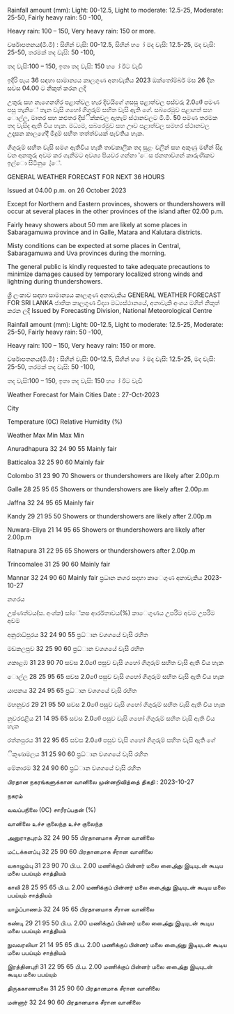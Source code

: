 Rainfall amount (mm): Light: 00-12.5, Light to moderate: 12.5-25, Moderate: 25-50, Fairly heavy rain: 50 -100,

Heavy rain: 100 – 150, Very heavy rain: 150 or more.

වර්ෂාපතනය(මි.මී) : සිහින් වැසි: 00-12.5, සිහින් හ ෝ මද වැසි: 12.5-25, මද වැසි: 25-50, තරමක් තද වැසි: 50 -100,

තද වැසි:100 – 150, ඉතා තද වැසි: 150 හ ෝ ඊට වැඩි

ඉදිරි පැය 36 සඳහා සාමාන්‍යය කාලගුණ අනාවැකිය 2023 ඔක්තෝම්බර් මස 26 දින සවස 04.00 ට නිකුත් කරන ලදි

උතුරු සහ නැගෙනහිර පළාත්වල හැර දිවයිගේ ගසසු පළාත්වල පස්වරු 2.00ේ පමණ පසු තැනිේ තැන වැසි ගහෝ ගිගුරුම් සහිත වැසි ඇති ගේ. සබරෙමුව පළාගත් සහ ොල්ල, මාතර සහ කළුතර දිස්ික්කවල ඇතැම් ස්ථානවලට මි.මී. 50 පමණ තරමක තද වැසිද ඇති විය හැක. මධ්‍යම, සබරෙමුව සහ ඌව පළාත්වල සමහර ස්ථානවල උදෑසන කාලගේදී මීදුම් සහිත තත්ත්වයක් පැවතිය හැක.

ගිගුරුම් සහිත වැසි සමග ඇතිවිය හැකි තාවකාලික තද සුළං වලින් සහ අකුණු මඟින් සිදු වන අනතුරු අවම කර ගැනීමට අවශ්‍ය පියවර ගන්නා ්ෙස ජනතාව්ගන් කාරුණිකව ඉල්ො සිටිනු ෙැ්ේ.

GENERAL WEATHER FORECAST FOR NEXT 36 HOURS

Issued at 04.00 p.m. on 26 October 2023

Except for Northern and Eastern provinces, showers or thundershowers will occur at several places in the other provinces of the island after 02.00 p.m.

Fairly heavy showers about 50 mm are likely at some places in Sabaragamuwa province and in Galle, Matara and Kalutara districts.

Misty conditions can be expected at some places in Central, Sabaragamuwa and Uva provinces during the morning.

The general public is kindly requested to take adequate precautions to minimize damages caused by temporary localized strong winds and lightning during thundershowers.

ශ්‍රී ලංකාව සඳහා සාමාන්‍යය කාලගුණ අනාවැකිය GENERAL WEATHER FORECAST FOR SRI LANKA ජාතික කාලගුණ විද්‍යා මධ්‍යස්ථානයේ, අනාවැකි අංශය මගින් නිකුත් කරන ලදි Issued by Forecasting Division, National Meteorological Centre

Rainfall amount (mm): Light: 00-12.5, Light to moderate: 12.5-25, Moderate: 25-50, Fairly heavy rain: 50 -100,

Heavy rain: 100 – 150, Very heavy rain: 150 or more.

වර්ෂාපතනය(මි.මී) : සිහින් වැසි: 00-12.5, සිහින් හ ෝ මද වැසි: 12.5-25, මද වැසි: 25-50, තරමක් තද වැසි: 50 -100,

තද වැසි:100 – 150, ඉතා තද වැසි: 150 හ ෝ ඊට වැඩි

Weather Forecast for Main Cities Date : 27-Oct-2023

City

Temperature (0C) Relative Humidity (%)

Weather Max Min Max Min

Anuradhapura 32 24 90 55 Mainly fair

Batticaloa 32 25 90 60 Mainly fair

Colombo 31 23 90 70 Showers or thundershowers are likely after 2.00p.m

Galle 28 25 95 65 Showers or thundershowers are likely after 2.00p.m

Jaffna 32 24 95 65 Mainly fair

Kandy 29 21 95 50 Showers or thundershowers are likely after 2.00p.m

Nuwara-Eliya 21 14 95 65 Showers or thundershowers are likely after 2.00p.m

Ratnapura 31 22 95 65 Showers or thundershowers after 2.00p.m

Trincomalee 31 25 90 60 Mainly fair

Mannar 32 24 90 60 Mainly fair ප්‍රධාන නගර සදහා කාෙගුණ අනාවැකිය 2023-10-27

නගරය

උෂ්ණත්වය(්ස. අංශ්‍ක) සා්ේකෂ ආර්රතාවය(%) කාෙගුණය උපරිම අවම උපරිම අවම

අනුරාධ්‍පුරය 32 24 90 55 ප්‍රධ්‍ාන වශගයේ වැසි රහිත

මඩකලපුව 32 25 90 60 ප්‍රධ්‍ාන වශගයේ වැසි රහිත

ගකාළඹ 31 23 90 70 සවස 2.00ේ පසුව වැසි ගහෝ ගිගුරුම් සහිත වැසි ඇති විය හැක

ොල්ල 28 25 95 65 සවස 2.00ේ පසුව වැසි ගහෝ ගිගුරුම් සහිත වැසි ඇති විය හැක

යාපනය 32 24 95 65 ප්‍රධ්‍ාන වශගයේ වැසි රහිත

මහනුවර 29 21 95 50 සවස 2.00ේ පසුව වැසි ගහෝ ගිගුරුම් සහිත වැසි ඇති විය හැක

නුවරඑළිය 21 14 95 65 සවස 2.00ේ පසුව වැසි ගහෝ ගිගුරුම් සහිත වැසි ඇති විය හැක

රත්නපුරය 31 22 95 65 සවස 2.00ේ පසුව වැසි ගහෝ ගිගුරුම් සහිත වැසි ඇති ගේ

ිකුණාමලය 31 25 90 60 ප්‍රධ්‍ාන වශගයේ වැසි රහිත

මේනාරම 32 24 90 60 ප්‍රධ්‍ාන වශගයේ වැසි රහිත

பிரதான நகரங்களுக்கான வானிலை முன்னறிவித்தை் திகதி : 2023-10-27

நகரம்

வவப்பநிலை (0C) சாரீரப்பதன் (%)

வானிலை உச்ச குலைந்த உச்ச குலைந்த

அனுராதபுரம் 32 24 90 55 பிரதானமாக சீரான வானிலை

மட்டக்களப்பு 32 25 90 60 பிரதானமாக சீரான வானிலை

வகாழும்பு 31 23 90 70 பி.ப. 2.00 மணிக்குப் பின்னர் மலை அை்ைது இடியுடன் கூடிய மலை பபய்யும் சாத்தியம்

காலி 28 25 95 65 பி.ப. 2.00 மணிக்குப் பின்னர் மலை அை்ைது இடியுடன் கூடிய மலை பபய்யும் சாத்தியம்

யாழ்ப்பாணம் 32 24 95 65 பிரதானமாக சீரான வானிலை

கண்டி 29 21 95 50 பி.ப. 2.00 மணிக்குப் பின்னர் மலை அை்ைது இடியுடன் கூடிய மலை பபய்யும் சாத்தியம்

நுவவரலியா 21 14 95 65 பி.ப. 2.00 மணிக்குப் பின்னர் மலை அை்ைது இடியுடன் கூடிய மலை பபய்யும் சாத்தியம்

இரத்தினபுரி 31 22 95 65 பி.ப. 2.00 மணிக்குப் பின்னர் மலை அை்ைது இடியுடன் கூடிய மலை பபய்யும்

திருககாணமலை 31 25 90 60 பிரதானமாக சீரான வானிலை

மன்னார் 32 24 90 60 பிரதானமாக சீரான வானிலை